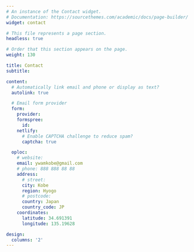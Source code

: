 ```yaml
---
# An instance of the Contact widget.
# Documentation: https://sourcethemes.com/academic/docs/page-builder/
widget: contact

# This file represents a page section.
headless: true

# Order that this section appears on the page.
weight: 130

title: Contact
subtitle:

content:
  # Automatically link email and phone or display as text?
  autolink: true

  # Email form provider
  form:
    provider:
    formspree:
      id:
    netlify:
      # Enable CAPTCHA challenge to reduce spam?
      captcha: true

  oploc:
    # website:
    email: ywamkobe@gmail.com
    # phone: 888 888 88 88
    address:
      # street:
      city: Kobe
      region: Hyogo
      # postcode:
      country: Japan
      country_code: JP
    coordinates:
      latitude: 34.691391
      longitude: 135.19628

design:
  columns: '2'
---
```

